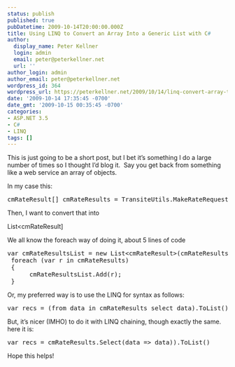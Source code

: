 ```yaml
---
status: publish
published: true
pubDatetime: 2009-10-14T20:00:00.000Z
title: Using LINQ to Convert an Array Into a Generic List with C#
author:
  display_name: Peter Kellner
  login: admin
  email: peter@peterkellner.net
  url: ''
author_login: admin
author_email: peter@peterkellner.net
wordpress_id: 364
wordpress_url: https://peterkellner.net/2009/10/14/linq-convert-array-to-list/
date: '2009-10-14 17:35:45 -0700'
date_gmt: '2009-10-15 00:35:45 -0700'
categories:
- ASP.NET 3.5
- C#
- LINQ
tags: []
---
```

<p>This is just going to be a short post, but I bet it’s something I do a large number of times so I thought I’d blog it.&#160; Say you get back from something like a web service an array of objects.</p>
<p> <!--more-->
<p>In my case this:</p>
<pre class="csharpcode">cmRateResult[] cmRateResults = TransiteUtils.MakeRateRequest(_cmRateRequest);</pre>
<style type="text/css">
.csharpcode, .csharpcode pre<br />
{<br />
	font-size: small;<br />
	color: black;<br />
	font-family: consolas, "Courier New", courier, monospace;<br />
	background-color: #ffffff;<br />
	/*white-space: pre;*/<br />
}<br />
.csharpcode pre { margin: 0em; }<br />
.csharpcode .rem { color: #008000; }<br />
.csharpcode .kwrd { color: #0000ff; }<br />
.csharpcode .str { color: #006080; }<br />
.csharpcode .op { color: #0000c0; }<br />
.csharpcode .preproc { color: #cc6633; }<br />
.csharpcode .asp { background-color: #ffff00; }<br />
.csharpcode .html { color: #800000; }<br />
.csharpcode .attr { color: #ff0000; }<br />
.csharpcode .alt<br />
{<br />
	background-color: #f4f4f4;<br />
	width: 100%;<br />
	margin: 0em;<br />
}<br />
.csharpcode .lnum { color: #606060; }</style>
<p>Then, I want to convert that into</p>
<p>List&lt;cmRateResult]</p>
<p>We all know the foreach way of doing it, about 5 lines of code</p>
<pre class="csharpcode">var cmRateResultsList = <span class="kwrd">new</span> List&lt;cmRateResult&gt;(cmRateResults.Length);
 <span class="kwrd">foreach</span> (var r <span class="kwrd">in</span> cmRateResults)
 {
      cmRateResultsList.Add(r);
 }</pre>
<style type="text/css">
.csharpcode, .csharpcode pre<br />
{<br />
	font-size: small;<br />
	color: black;<br />
	font-family: consolas, "Courier New", courier, monospace;<br />
	background-color: #ffffff;<br />
	/*white-space: pre;*/<br />
}<br />
.csharpcode pre { margin: 0em; }<br />
.csharpcode .rem { color: #008000; }<br />
.csharpcode .kwrd { color: #0000ff; }<br />
.csharpcode .str { color: #006080; }<br />
.csharpcode .op { color: #0000c0; }<br />
.csharpcode .preproc { color: #cc6633; }<br />
.csharpcode .asp { background-color: #ffff00; }<br />
.csharpcode .html { color: #800000; }<br />
.csharpcode .attr { color: #ff0000; }<br />
.csharpcode .alt<br />
{<br />
	background-color: #f4f4f4;<br />
	width: 100%;<br />
	margin: 0em;<br />
}<br />
.csharpcode .lnum { color: #606060; }</style>
<p>Or, my preferred way is to use the LINQ for syntax as follows:</p>
<pre class="csharpcode">var recs = (from data <span class="kwrd">in</span> cmRateResults select data).ToList();</pre>
<p>But, it’s nicer (IMHO) to do it with LINQ chaining, though exactly the same. here it is:</p>
<pre class="csharpcode">var recs = cmRateResults.Select(data =&gt; data)).ToList()</pre>
<p>Hope this helps!</p>
<pre class="csharpcode">&#160;</pre>
<style type="text/css">
.csharpcode, .csharpcode pre<br />
{<br />
	font-size: small;<br />
	color: black;<br />
	font-family: consolas, "Courier New", courier, monospace;<br />
	background-color: #ffffff;<br />
	/*white-space: pre;*/<br />
}<br />
.csharpcode pre { margin: 0em; }<br />
.csharpcode .rem { color: #008000; }<br />
.csharpcode .kwrd { color: #0000ff; }<br />
.csharpcode .str { color: #006080; }<br />
.csharpcode .op { color: #0000c0; }<br />
.csharpcode .preproc { color: #cc6633; }<br />
.csharpcode .asp { background-color: #ffff00; }<br />
.csharpcode .html { color: #800000; }<br />
.csharpcode .attr { color: #ff0000; }<br />
.csharpcode .alt<br />
{<br />
	background-color: #f4f4f4;<br />
	width: 100%;<br />
	margin: 0em;<br />
}<br />
.csharpcode .lnum { color: #606060; }</style>
